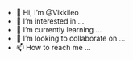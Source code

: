 - 👋 Hi, I’m @Vikkileo
- 👀 I’m interested in ...
- 🌱 I’m currently learning ...
- 💞️ I’m looking to collaborate on ...
- 📫 How to reach me ...

<!---
Vikkileo/Vikkileo is a ✨ special ✨ repository because its `README.md` (this file) appears on your GitHub profile.
You can click the Preview link to take a look at your changes.
--->

